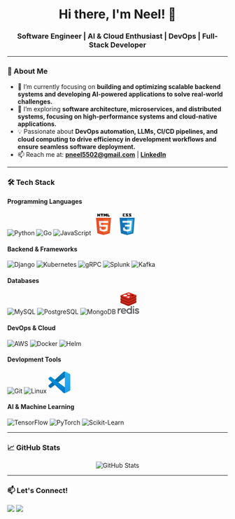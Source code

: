 <h1 align="center">Hi there, I'm Neel! 👋</h1>
<h3 align="center">Software Engineer | AI & Cloud Enthusiast | DevOps | Full-Stack Developer</h3>

---

### 🚀 About Me
- 🔭 I’m currently focusing on **building and optimizing scalable backend systems and developing AI-powered applications to solve real-world challenges.**
- 🌱 I’m exploring **software architecture, microservices, and distributed systems, focusing on high-performance systems and cloud-native applications.**
- 💡 Passionate about **DevOps automation, LLMs, CI/CD pipelines, and cloud computing to drive efficiency in development workflows and ensure seamless software deployment.**
- 📫 Reach me at: **[pneel5502@gmail.com](mailto:pneel5502@gmail.com)** | **[LinkedIn](https://linkedin.com/in/neel-patel02)**

---

### 🛠️ Tech Stack

#### **Programming Languages**
<p align="left">
  <img src="https://cdn.jsdelivr.net/gh/devicons/devicon/icons/python/python-original.svg" alt="Python" width="50" height="50"/>
  <img src="https://cdn.jsdelivr.net/gh/devicons/devicon/icons/go/go-original.svg" alt="Go" width="50" height="50"/>
  <img src="https://cdn.jsdelivr.net/gh/devicons/devicon/icons/javascript/javascript-original.svg" alt="JavaScript" width="50" height="50"/>
  <img src="https://raw.githubusercontent.com/devicons/devicon/master/icons/html5/html5-original-wordmark.svg" alt="html5" width="50" height="50"/>
  <img src="https://raw.githubusercontent.com/devicons/devicon/master/icons/css3/css3-original-wordmark.svg" alt="css3" width="50" height="50"/>
</p>

#### **Backend & Frameworks**
<p align="left">
  <img src="https://cdn.jsdelivr.net/gh/devicons/devicon/icons/django/django-plain.svg" alt="Django" width="50" height="50"/>
  <img src="https://cdn.jsdelivr.net/gh/devicons/devicon/icons/kubernetes/kubernetes-plain.svg" alt="Kubernetes" width="50" height="50"/>
  <img src="https://grpc.io/img/logos/grpc-icon-color.png" alt="gRPC" width="50" height="50"/>
  <img src="https://www.vectorlogo.zone/logos/splunk/splunk-icon.svg" alt="Splunk" width="50" height="50"/>
  <img src="https://www.vectorlogo.zone/logos/apache_kafka/apache_kafka-icon.svg" alt="Kafka" width="50" height="50"/>
</p>

#### **Databases**
<p align="left">
  <img src="https://cdn.jsdelivr.net/gh/devicons/devicon/icons/mysql/mysql-original.svg" alt="MySQL" width="50" height="50"/>
  <img src="https://cdn.jsdelivr.net/gh/devicons/devicon/icons/postgresql/postgresql-original.svg" alt="PostgreSQL" width="50" height="50"/>
  <img src="https://cdn.jsdelivr.net/gh/devicons/devicon/icons/mongodb/mongodb-original.svg" alt="MongoDB" width="50" height="50"/>
  <img src="https://raw.githubusercontent.com/devicons/devicon/master/icons/redis/redis-original-wordmark.svg" alt="Redis" width="50" height="50"/>
</p>

#### **DevOps & Cloud**
<p align="left">
  <img src="https://upload.wikimedia.org/wikipedia/commons/9/93/Amazon_Web_Services_Logo.svg" alt="AWS" width="50" height="50"/>
  <img src="https://cdn.jsdelivr.net/gh/devicons/devicon/icons/docker/docker-original.svg" alt="Docker" width="50" height="50"/>
  <img src="https://www.vectorlogo.zone/logos/helmsh/helmsh-icon.svg" alt="Helm" width="50" height="50"/>
</p>

#### **Devlopment Tools**
<p align="left">
  <img src="https://cdn.jsdelivr.net/gh/devicons/devicon/icons/git/git-original.svg" alt="Git" width="50" height="50"/>
  <img src="https://upload.wikimedia.org/wikipedia/commons/3/35/Tux.svg" alt="Linux" width="50" height="50"/>
  <img src="https://raw.githubusercontent.com/devicons/devicon/master/icons/vscode/vscode-original.svg" alt="VS Code" width="50" height="50"/>
</p>


#### **AI & Machine Learning**
<p align="left">
  <img src="https://cdn.jsdelivr.net/gh/devicons/devicon/icons/tensorflow/tensorflow-original.svg" alt="TensorFlow" width="50" height="50"/>
  <img src="https://cdn.jsdelivr.net/gh/devicons/devicon/icons/pytorch/pytorch-original.svg" alt="PyTorch" width="50" height="50"/>
  <img src="https://upload.wikimedia.org/wikipedia/commons/0/05/Scikit_learn_logo_small.svg" alt="Scikit-Learn" width="50" height="50"/>
</p>

---

### 📈 GitHub Stats
<p align="center">
  <img src="https://github-readme-stats.vercel.app/api?username=Neilpatel5502&show_icons=true&theme=tokyonight" alt="GitHub Stats" width="50%"/>
</p>

---

### 📫 Let's Connect!
<p align="left">
  <a href="https://linkedin.com/in/neel-patel02"><img src="https://img.shields.io/badge/-LinkedIn-0077B5?style=for-the-badge&logo=linkedin&logoColor=white"/></a>
  <a href="mailto:pneel5502@gmail.com"><img src="https://img.shields.io/badge/Email-D14836?style=for-the-badge&logo=gmail&logoColor=white"/></a>
</p>
